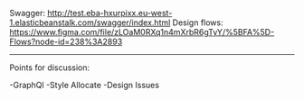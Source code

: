 Swagger: http://test.eba-hxurpixx.eu-west-1.elasticbeanstalk.com/swagger/index.html
Design flows: https://www.figma.com/file/zLOaM0RXq1n4mXrbR6gTyY/%5BFA%5D-Flows?node-id=238%3A2893
___

Points for discussion:

-GraphQl
-Style Allocate
-Design Issues

